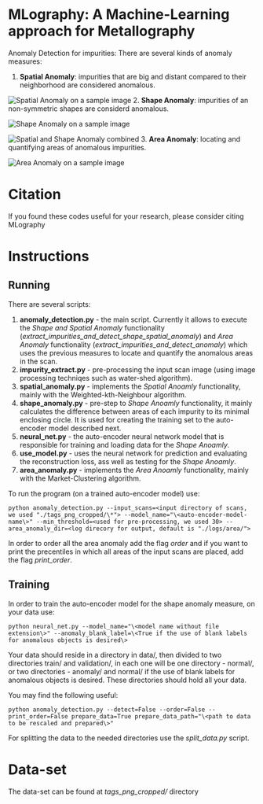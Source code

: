 # MLography: A Machine-Learning approach for Metallography

Anomaly Detection for impurities: There are several kinds of anomaly measures:
1. **Spatial Anomaly**: impurities that are big and distant compared to their neighborhood are considered anomalous.

![Spatial Anomaly on a sample image](https://github.com/matanr/MLography/blob/master/spatial.PNG)
2. **Shape Anomaly**: impurities of an non-symmetric shapes are considerd anomalous.

![Shape Anomaly on a sample image](https://github.com/matanr/MLography/blob/master/Shape_anomaly.png)

![Spatial and Shape Anomaly combined](https://github.com/matanr/MLography/blob/master/k_%3D_50%2C_Shape_and_Spatial_anomalies_combined.png)
3. **Area Anomaly**: locating and quantifying areas of anomalous impurities.

![Area Anomaly on a sample image](https://github.com/matanr/MLography/blob/master/scan1tag-47.png)
# Citation

If you found these codes useful for your research, please consider citing MLography

# Instructions
## Running

There are several scripts:
1. **anomaly_detection.py** - the main script. Currently it allows to execute the *Shape and Spatial Anomaly* functionality (*extract_impurities_and_detect_shape_spatial_anomaly*) and *Area Anomaly* functionality (*extract_impurities_and_detect_anomaly*) which uses the previous measures to locate and quantify the anomalous areas in the scan.
1. **impurity_extract.py** - pre-processing the input scan image (using image processing techniqes such as water-shed algorithm). 
2. **spatial_anomaly.py** - implements the *Spatial Anoamly* functionality, mainly with the Weighted-kth-Neighbour algorithm.
2. **shape_anomaly.py** - pre-step to *Shape Anoamly* functionality, it mainly calculates the difference between areas of each impurity to its minimal enclosing circle. It is used for creating the training set to the auto-encoder model described next.
2. **neural_net.py** - the auto-encoder neural network model that is responsible for training and loading data for the *Shape Anoamly*.
3. **use_model.py** - uses the neural network for prediction and evaluating the reconstruction loss, ass well as testing for the *Shape Anoamly*.
2. **area_anomaly.py** - implements the *Area Anoamly* functionality, mainly with the Market-Clustering algorithm.

To run the program (on a trained auto-encoder model) use:
```
python anomaly_detection.py --input_scans=<input directory of scans, we used "./tags_png_cropped/\*"> --model_name="\<auto-encoder-model-name\>" --min_threshold=<used for pre-processing, we used 30> --area_anomaly_dir=<log direcory for output, default is "./logs/area/">
```

In order to order all the area anomaly add the flag *order* and if you want to print the precentiles in which all areas of the input scans are placed, add the flag *print_order*.

## Training

In order to train the auto-encoder model for the shape anomaly measure, on your data use:
```
python neural_net.py --model_name="\<model name without file extension\>" --anomaly_blank_label=\<True if the use of blank labels for anomalous objects is desired\>
```

Your data should reside in a directory in data/, then divided to two directories train/ and validation/, in each one will be one directory - normal/, or two directories - anomaly/ and normal/ if the use of blank labels for anomalous objects is desired. These directories should hold all your data.

You may find the following useful:
```
python anomaly_detection.py --detect=False --order=False --print_order=False prepare_data=True prepare_data_path="\<path to data to be rescaled and prepared\>"
```
For splitting the data to the needed directories use the *split_data.py* script.

# Data-set
The data-set can be found at *tags_png_cropped/* directory
